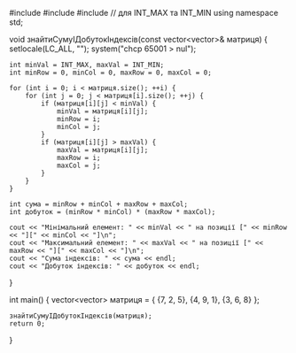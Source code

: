 #include <iostream>
#include <vector>
#include <climits> // для INT_MAX та INT_MIN
using namespace std;

void знайтиСумуІДобутокІндексів(const vector<vector<int>>& матриця) {
    setlocale(LC_ALL, "");
    system("chcp 65001 > nul");

    int minVal = INT_MAX, maxVal = INT_MIN;
    int minRow = 0, minCol = 0, maxRow = 0, maxCol = 0;

    for (int i = 0; i < матриця.size(); ++i) {
        for (int j = 0; j < матриця[i].size(); ++j) {
            if (матриця[i][j] < minVal) {
                minVal = матриця[i][j];
                minRow = i;
                minCol = j;
            }
            if (матриця[i][j] > maxVal) {
                maxVal = матриця[i][j];
                maxRow = i;
                maxCol = j;
            }
        }
    }

    int сума = minRow + minCol + maxRow + maxCol;
    int добуток = (minRow * minCol) * (maxRow * maxCol);

    cout << "Мінімальний елемент: " << minVal << " на позиції [" << minRow << "][" << minCol << "]\n";
    cout << "Максимальний елемент: " << maxVal << " на позиції [" << maxRow << "][" << maxCol << "]\n";
    cout << "Сума індексів: " << сума << endl;
    cout << "Добуток індексів: " << добуток << endl;
}

int main() {
    vector<vector<int>> матриця = {
        {7, 2, 5},
        {4, 9, 1},
        {3, 6, 8}
    };

    знайтиСумуІДобутокІндексів(матриця);
    return 0;
}

